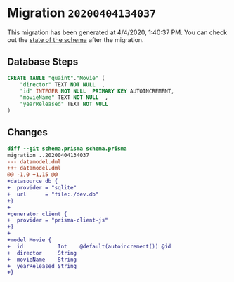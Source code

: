 # Migration `20200404134037`

This migration has been generated at 4/4/2020, 1:40:37 PM.
You can check out the [state of the schema](./schema.prisma) after the migration.

## Database Steps

```sql
CREATE TABLE "quaint"."Movie" (
    "director" TEXT NOT NULL  ,
    "id" INTEGER NOT NULL  PRIMARY KEY AUTOINCREMENT,
    "movieName" TEXT NOT NULL  ,
    "yearReleased" TEXT NOT NULL  
) 
```

## Changes

```diff
diff --git schema.prisma schema.prisma
migration ..20200404134037
--- datamodel.dml
+++ datamodel.dml
@@ -1,0 +1,15 @@
+datasource db {
+  provider = "sqlite"
+  url      = "file:./dev.db"
+}
+
+generator client {
+  provider = "prisma-client-js"
+}
+
+model Movie {
+  id           Int    @default(autoincrement()) @id
+  director     String
+  movieName    String
+  yearReleased String
+}
```


